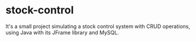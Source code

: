 # stock-control
It's a small project simulating a stock control system with CRUD operations, using Java with its JFrame library and MySQL.
